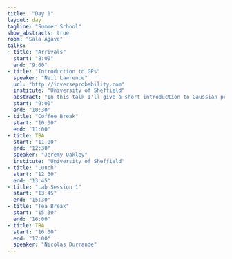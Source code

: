 ```yaml
---
title:  "Day 1"
layout: day
tagline: "Summer School"
show_abstracts: true
room: "Sala Agave"
talks:
- title: "Arrivals"
  start: "8:00"
  end: "9:00"
- title: "Introduction to GPs"
  speaker: "Neil Lawrence"
  url: "http://inverseprobability.com"
  institute: "University of Sheffield"
  abstract: "In this talk I'll give a short introduction to Gaussian processes. The main assumed knowledge will be a background in proabilistic approaches to regression and linear algebra."
  start: "9:00"
  end: "10:30"
- title: "Coffee Break"
  start: "10:30"
  end: "11:00"
- title: TBA
  start: "11:00"
  end: "12:30"
  speaker: "Jeremy Oakley"
  institute: "University of Sheffield"
- title: "Lunch"
  start: "12:30"
  end: "13:45"
- title: "Lab Session 1"
  start: "13:45"
  end: "15:30"
- title: "Tea Break"
  start: "15:30"
  end: "16:00"
- title: TBA
  start: "16:00"
  end: "17:00"
  speaker: "Nicolas Durrande"
---
```



